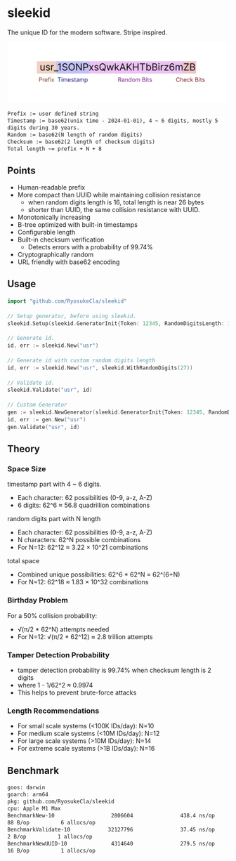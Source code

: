 # sleekid

The unique ID for the modern software. Stripe inspired.

![id format](./id_format.png)

```
Prefix := user defined string
Timestamp := base62(unix time - 2024-01-01), 4 ~ 6 digits, mostly 5 digits during 30 years.
Random := base62(N length of random digits)
Checksum := base62(2 length of checksum digits)
Total length ~= prefix + N + 8
```

## Points

- Human-readable prefix
- More compact than UUID while maintaining collision resistance
  - when random digits length is 16, total length is near 26 bytes
  - shorter than UUID, the same collision resistance with UUID.
- Monotonically increasing
- B-tree optimized with built-in timestamps
- Configurable length
- Built-in checksum verification
  - Detects errors with a probability of 99.74%
- Cryptographically random
- URL friendly with base62 encoding

## Usage

```go
import "github.com/RyosukeCla/sleekid"

// Setup generator, before using sleekid.
sleekid.Setup(sleekid.GeneratorInit{Token: 12345, RandomDigitsLength: 12})

// Generate id.
id, err := sleekid.New("usr")

// Generate id with custom random digits length
id, err := sleekid.New("usr", sleekid.WithRandomDigits(27))

// Validate id.
sleekid.Validate("usr", id)

// Custom Generator
gen := sleekid.NewGenerator(sleekid.GeneratorInit{Token: 12345, RandomDigitsLength: 12})
id, err := gen.New("usr")
gen.Validate("usr", id)
```

## Theory

### Space Size

timestamp part with 4 ~ 6 digits.
- Each character: 62 possibilities (0-9, a-z, A-Z)
- 6 digits: 62^6 ≈ 56.8 quadrillion combinations


random digits part with N length

- Each character: 62 possibilities (0-9, a-z, A-Z)
- N characters: 62^N possible combinations
- For N=12: 62^12 ≈ 3.22 × 10^21 combinations

total space
- Combined unique possibilities: 62^6 * 62^N = 62^(6+N)
- For N=12: 62^18 ≈ 1.83 × 10^32 combinations

### Birthday Problem

For a 50% collision probability:
- √(π/2 * 62^N) attempts needed
- For N=12: √(π/2 * 62^12) ≈ 2.8 trillion attempts

### Tamper Detection Probability

- tamper detection probability is 99.74% when checksum length is 2 digits
- where 1 - 1/62^2 ≈ 0.9974
- This helps to prevent brute-force attacks

### Length Recommendations

- For small scale systems (<100K IDs/day): N=10
- For medium scale systems (<10M IDs/day): N=12
- For large scale systems (>10M IDs/day): N=14
- For extreme scale systems (>1B IDs/day): N=16

## Benchmark

```
goos: darwin
goarch: arm64
pkg: github.com/RyosukeCla/sleekid
cpu: Apple M1 Max
BenchmarkNew-10                  2806604               438.4 ns/op            88 B/op          6 allocs/op
BenchmarkValidate-10            32127796               37.45 ns/op             2 B/op          1 allocs/op
BenchmarkNewUUID-10              4314640               279.5 ns/op            16 B/op          1 allocs/op
```
